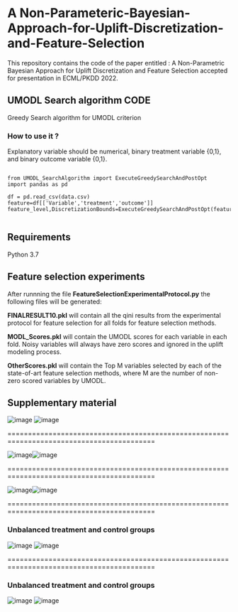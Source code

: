 # A Non-Parameteric-Bayesian-Approach-for-Uplift-Discretization-and-Feature-Selection

This repository contains the code of the paper entitled : A Non-Parametric Bayesian Approach for Uplift Discretization and Feature Selection accepted for presentation in ECML/PKDD 2022.

## UMODL Search algorithm CODE
Greedy Search algorithm for UMODL criterion

### How to use it ?

Explanatory variable should be numerical, binary treatment variable {0,1}, and binary outcome variable {0,1}.

<pre><code>
from UMODL_SearchAlgorithm import ExecuteGreedySearchAndPostOpt
import pandas as pd

df = pd.read_csv(data.csv)
feature=df[['Variable','treatment','outcome']]
feature_level,DiscretizationBounds=ExecuteGreedySearchAndPostOpt(feature)

</code></pre>


## Requirements
Python 3.7

## Feature selection experiments
After runnning the file **FeatureSelectionExperimentalProtocol.py** the following files will be generated:

**FINALRESULT10.pkl** will contain all the qini results from the experimental protocol for feature selection for all folds for feature selection methods.

**MODL_Scores.pkl** will contain the UMODL scores for each variable in each fold. Noisy variables will always have zero scores and ignored in the uplift modeling process.

**OtherScores.pkl** will contain the Top M variables selected by each of the state-of-art feature selection methods, where M are the number of non-zero scored variables by UMODL.



## Supplementary material

![image](https://user-images.githubusercontent.com/75427835/162019101-ebcebd91-907a-43a7-ad2a-12267836cc24.png)
![image](https://user-images.githubusercontent.com/75427835/162020092-4f0471c4-9aee-4865-ad92-265a59a6896c.png)

==========================================================================================

![image](https://user-images.githubusercontent.com/75427835/162019028-562a0624-7478-46f8-a7d1-3ca704c9b3a3.png)![image](https://user-images.githubusercontent.com/75427835/162020198-d80a21fe-9f2b-42d6-a0af-9434fcf1deb0.png)


==========================================================================================

![image](https://user-images.githubusercontent.com/75427835/162023603-1abbe527-bfaf-4d7e-942b-bd15d52e6ac6.png)![image](https://user-images.githubusercontent.com/75427835/162020414-1130e885-829f-4316-93c1-48c0613babab.png)

==========================================================================================
### Unbalanced treatment and control groups

![image](https://user-images.githubusercontent.com/75427835/162019221-8bbb4d59-dabc-42c0-ad9c-2699188c8475.png)
![image](https://user-images.githubusercontent.com/75427835/162020546-ed029145-a4a0-4f64-83ab-f753f5614cd3.png)

==========================================================================================

### Unbalanced treatment and control groups


![image](https://user-images.githubusercontent.com/75427835/162019167-3e19591f-d93f-4051-9a5d-b83a1679280e.png)
![image](https://user-images.githubusercontent.com/75427835/162020509-070b04be-f473-4833-81b2-51585237a311.png)






